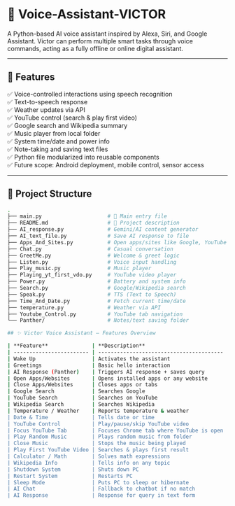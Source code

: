 # 🧠 Voice-Assistant-VICTOR

A Python-based AI voice assistant inspired by Alexa, Siri, and Google Assistant. Victor can perform multiple smart tasks through voice commands, acting as a fully offline or online digital assistant.

---

## 🚀 Features

✅ Voice-controlled interactions using speech recognition  
✅ Text-to-speech response  
✅ Weather updates via API  
✅ YouTube control (search & play first video)  
✅ Google search and Wikipedia summary  
✅ Music player from local folder  
✅ System time/date and power info  
✅ Note-taking and saving text files  
✅ Python file modularized into reusable components  
✅ Future scope: Android deployment, mobile control, sensor access

---

## 📂 Project Structure

```bash
.
├── main.py                     # 🔹 Main entry file
├── README.md                   # 📄 Project description
├── AI_response.py              # Gemini/AI content generator
├── AI_text_file.py             # Save AI response to file
├── Apps_And_Sites.py           # Open apps/sites like Google, YouTube
├── Chat.py                     # Casual conversation
├── GreetMe.py                  # Welcome & greet logic
├── Listen.py                   # Voice input handling
├── Play_music.py               # Music player
├── Playing_yt_first_vdo.py     # YouTube video player
├── Power.py                    # Battery and system info
├── Search.py                   # Google/Wikipedia search
├── Speak.py                    # TTS (Text to Speech)
├── Time_And_Date.py            # Fetch current time/date
├── temperature.py              # Weather via API
├── Youtube_Control.py          # YouTube tab navigation
└── Panther/                    # Notes/text saving folder

## ✨ Victor Voice Assistant – Features Overview

| **Feature**              | **Description**                          | **Example Prompt**                          |
| ------------------------ | ---------------------------------------- | ------------------------------------------- |
| Wake Up                  | Activates the assistant                  | `wake up`                                   |
| Greetings                | Basic hello interaction                  | `hello`, `hi`, `hey`                        |
| AI Response (Panther)    | Triggers AI response + saves query       | `Panther tell me a joke`                    |
| Open Apps/Websites       | Opens installed apps or any website      | `open YouTube`, `open Spotify`              |
| Close Apps/Websites      | Closes apps or tabs                      | `close YouTube`, `close Chrome`             |
| Google Search            | Searches Google                          | `search Google for weather in Delhi`        |
| YouTube Search           | Searches on YouTube                      | `search YouTube for music`                  |
| Wikipedia Search         | Searches Wikipedia                       | `search Wikipedia for Einstein`             |
| Temperature / Weather    | Reports temperature & weather            | `what's the weather in Mumbai`              |
| Date & Time              | Tells date or time                       | `what time is it`, `what's today's date`    |
| YouTube Control          | Play/pause/skip YouTube video            | `pause YouTube`, `play YouTube`             |
| Focus YouTube Tab        | Focuses Chrome tab where YouTube is open | `focus YouTube`                             |
| Play Random Music        | Plays random music from folder           | `play music`, `start songs`                 |
| Close Music              | Stops the music being played             | `stop music`, `close songs`                 |
| Play First YouTube Video | Searches & plays first result            | `play song by Arijit`, `search on YouTube`  |
| Calculator / Math        | Solves math expressions                  | `calculate 25 + 43`, `what is 10*12`        |
| Wikipedia Info           | Tells info on any topic                  | `who is Newton`, `define quantum mechanics` |
| Shutdown System          | Shuts down PC                            | `shutdown`, `power off`                     |
| Restart System           | Restarts PC                              | `restart computer`, `reboot system`         |
| Sleep Mode               | Puts PC to sleep or hibernate            | `put computer to sleep`, `hibernate mode`   |
| AI Chat                  | Fallback to chatbot if no match          | Anything else (e.g., `tell me a story`)     |
| AI Response              | Response for query in text form          | Panther to awaken the AI bot for text       |